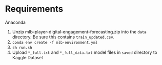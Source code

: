 # Requirements
Anaconda

1. Unzip mlb-player-digital-engagement-forecasting.zip into the `data` directory. Be sure this contains `train_updated.csv`.
2. `conda env create -f mlb-environment.yml`
3. `sh run.sh`
4. Upload `*_full.txt` and `*_full_data.txt` model files in `saved` directory to Kaggle Dataset
